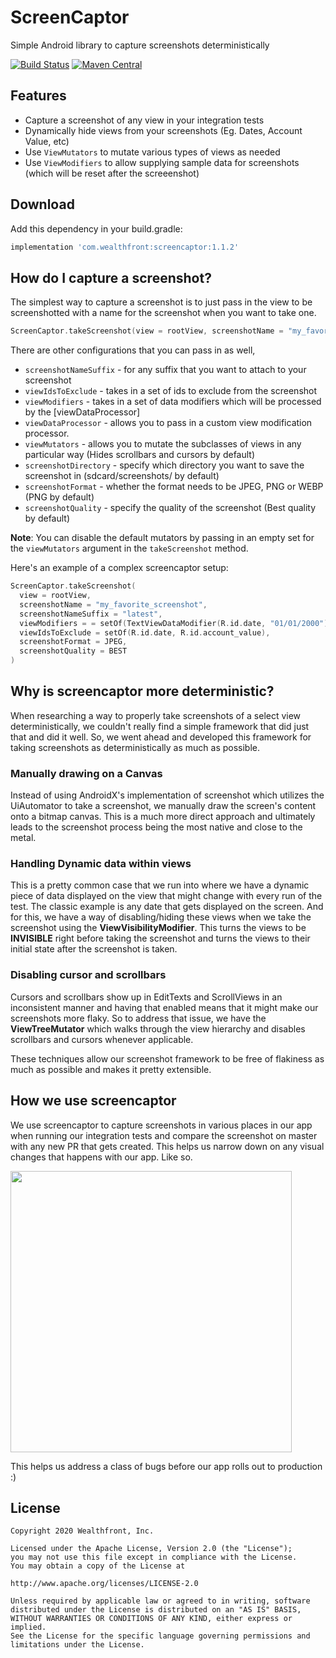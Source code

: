 # ScreenCaptor
Simple Android library to capture screenshots deterministically

[![Build Status](https://travis-ci.org/wealthfront/screencaptor.svg?branch=master)](https://travis-ci.org/wealthfront/screencaptor)
[![Maven Central](https://maven-badges.herokuapp.com/maven-central/com.wealthfront/screencaptor/badge.svg)](https://maven-badges.herokuapp.com/maven-central/com.wealthfront/screencaptor)

## Features
* Capture a screenshot of any view in your integration tests
* Dynamically hide views from your screenshots (Eg. Dates, Account Value, etc)
* Use `ViewMutators` to mutate various types of views as needed
* Use `ViewModifiers` to allow supplying sample data for screenshots (which will be reset after the screeenshot)

## Download

Add this dependency in your build.gradle:

```groovy
implementation 'com.wealthfront:screencaptor:1.1.2'
```

## How do I capture a screenshot?
The simplest way to capture a screenshot is to just pass in the view to be screenshotted with a name for the screenshot when you want to take one.
```kotlin
ScreenCaptor.takeScreenshot(view = rootView, screenshotName = "my_favorite_screenshot")
```

There are other configurations that you can pass in as well,

* `screenshotNameSuffix` - for any suffix that you want to attach to your screenshot
* `viewIdsToExclude` - takes in a set of ids to exclude from the screenshot
* `viewModifiers` - takes in a set of data modifiers which will be processed by the [viewDataProcessor]
* `viewDataProcessor` - allows you to pass in a custom view modification processor.
* `viewMutators` - allows you to mutate the subclasses of views in any particular way (Hides scrollbars and cursors by default)
* `screenshotDirectory` - specify which directory you want to save the screenshot in (sdcard/screenshots/ by default)
* `screenshotFormat` - whether the format needs to be JPEG, PNG or WEBP (PNG by default)
* `screenshotQuality` - specify the quality of the screenshot (Best quality by default)

**Note**: You can disable the default mutators by passing in an empty set for the `viewMutators` argument in the `takeScreenshot` method.

Here's an example of a complex screencaptor setup:

```kotlin
ScreenCaptor.takeScreenshot(
  view = rootView,
  screenshotName = "my_favorite_screenshot",
  screenshotNameSuffix = "latest",
  viewModifiers = = setOf(TextViewDataModifier(R.id.date, "01/01/2000"))
  viewIdsToExclude = setOf(R.id.date, R.id.account_value),
  screenshotFormat = JPEG,
  screenshotQuality = BEST
)
```

## Why is screencaptor more deterministic?
When researching a way to properly take screenshots of a select view deterministically, we couldn't really find a simple framework that did just that and did it well. So, we went ahead and developed this framework for taking screenshots as deterministically as much as possible.

### Manually drawing on a Canvas

Instead of using AndroidX's implementation of screenshot which utilizes the UiAutomator to take a screenshot, we manually draw the screen's content onto a bitmap canvas. This is a much more direct approach and ultimately leads to the screenshot process being the most native and close to the metal.

### Handling Dynamic data within views

This is a pretty common case that we run into where we have a dynamic piece of data displayed on the view that might change with every run of the test. The classic example is any date that gets displayed on the screen. And for this, we have a way of disabling/hiding these views when we take the screenshot using the  **ViewVisibilityModifier**. This turns the views to be  **INVISIBLE** right before taking the screenshot and turns the views to their initial state after the screenshot is taken.

### Disabling cursor and scrollbars

Cursors and scrollbars show up in EditTexts and ScrollViews in an inconsistent manner and having that enabled means that it might make our screenshots more flaky. So to address that issue, we have the  **ViewTreeMutator** which walks through the view hierarchy and disables scrollbars and cursors whenever applicable.

These techniques allow our screenshot framework to be free of flakiness as much as possible and makes it pretty extensible.

## How we use screencaptor
We use screencaptor to capture screenshots in various places in our app when running our integration tests and compare the screenshot on master with any new PR that gets created. This helps us narrow down on any visual changes that happens with our app. Like so.

<img src="/.github/mismatch.png" width="450"/>

This helps us address a class of bugs before our app rolls out to production :)

## License
```
Copyright 2020 Wealthfront, Inc.

Licensed under the Apache License, Version 2.0 (the "License");
you may not use this file except in compliance with the License.
You may obtain a copy of the License at

http://www.apache.org/licenses/LICENSE-2.0

Unless required by applicable law or agreed to in writing, software
distributed under the License is distributed on an "AS IS" BASIS,
WITHOUT WARRANTIES OR CONDITIONS OF ANY KIND, either express or implied.
See the License for the specific language governing permissions and
limitations under the License.
```
